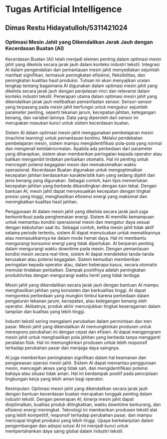 # Tugas Artificial Intelligence
## Dimas Restu Hidayatulloh/5311421024

### **Optimasi Mesin Jahit yang Dikendalikan Jarak Jauh dengan Kecerdasan Buatan (AI)**

Kecerdasan Buatan (AI) telah menjadi elemen penting dalam optimasi mesin jahit yang dikelola secara jarak jauh dalam konteks industri tekstil. Integrasi AI dalam pengendalian dan pemantauan mesin jahit menyediakan sejumlah manfaat signifikan, termasuk peningkatan efisiensi, fleksibilitas, dan peningkatan kualitas hasil produksi. Tulisan ini akan menyajikan uraian lengkap tentang bagaimana AI digunakan dalam optimasi mesin jahit yang dikelola secara jarak jauh dengan penjelasan rinci dan relevansi dalam konteks industri tekstil.
Penerapan utama dalam optimasi mesin jahit yang dikendalikan jarak jauh melibatkan pemanfaatan sensor. Sensor-sensor yang terpasang pada mesin jahit berfungsi untuk mengukur sejumlah parameter penting, seperti tekanan jarum, kecepatan jahitan, ketegangan benang, dan variabel lainnya. Data yang diperoleh dari sensor ini merupakan masukan kunci untuk sistem kecerdasan buatan.

Sistem AI dalam optimasi mesin jahit menggunakan pembelajaran mesin (machine learning) untuk pemantauan kontinu. Melalui pendekatan pembelajaran mesin, sistem mampu mengidentifikasi pola-pola yang normal dan mengenali ketidaknormalan. Apabila ada perbedaan dari parameter yang diharapkan, sistem akan memberikan peringatan kepada operator atau bahkan mengambil tindakan perbaikan otomatis. Hal ini penting untuk mencegah potensi kegagalan mesin dan memaksimalkan waktu operasional.
Kecerdasan Buatan digunakan untuk mengoptimalkan kecepatan jahitan berdasarkan karakteristik kain yang sedang dijahit dan jenis benang yang digunakan. Sebagai contoh, kain tipis memerlukan kecepatan jahitan yang berbeda dibandingkan dengan kain tebal. Dengan bantuan AI, mesin jahit dapat menyesuaikan kecepatan dengan tingkat presisi yang tinggi, menghasilkan efisiensi energi yang maksimal dan meningkatkan kualitas hasil jahitan.

Penggunaan AI dalam mesin jahit yang dikelola secara jarak jauh juga berkontribusi pada penghematan energi. Sistem AI memiliki kemampuan untuk memantau kondisi operasional mesin dan mengatur daya sesuai dengan kebutuhan saat itu. Sebagai contoh, ketika mesin jahit tidak aktif selama periode tertentu, sistem AI dapat memutuskan untuk mematikannya atau memasukkannya ke dalam mode hemat daya. Hal ini membantu mengurangi konsumsi energi yang tidak diperlukan.
AI berperan penting dalam mengurangi waktu downtime pada mesin. Dengan pemantauan kondisi mesin secara real-time, sistem AI dapat mendeteksi tanda-tanda kerusakan atau potensi kegagalan. Sistem kemudian memberikan peringatan kepada operator atau, dalam beberapa kasus, secara otomatis memulai tindakan perbaikan. Dampak positifnya adalah peningkatan produktivitas dengan mengurangi waktu henti yang tidak terduga.

Mesin jahit yang dikendalikan secara jarak jauh dengan bantuan AI mampu menghasilkan jahitan yang konsisten dan berkualitas tinggi. AI dapat mengoreksi perbedaan yang mungkin timbul karena perbedaan dalam pengaturan tekanan jarum, kecepatan, atau ketegangan benang oleh operator. Akibatnya, produk akhir menunjukkan tingkat keseragaman dalam tampilan dan kualitas yang lebih tinggi.

Industri tekstil sering mengalami perubahan dalam permintaan dan tren pasar. Mesin jahit yang dikendalikan AI memungkinkan produsen untuk merespons perubahan ini dengan cepat dan efisien. AI dapat mengprogram mesin jahit untuk menghasilkan pola jahitan yang berbeda tanpa mengganti peralatan fisik. Hal ini memungkinkan produsen untuk lebih responsif terhadap perubahan pasar dan menjaga daya saingnya.	

AI juga memberikan peningkatan signifikan dalam hal keamanan dan pengawasan operasi mesin jahit. Sistem AI dapat memantau penggunaan mesin, mencegah akses yang tidak sah, dan mengidentifikasi potensi bahaya atau situasi tidak aman. Hal ini berdampak positif pada penciptaan lingkungan kerja yang lebih aman bagi operator.

Kesimpulan:
Optimasi mesin jahit yang dikendalikan secara jarak jauh dengan bantuan kecerdasan buatan merupakan tonggak penting dalam industri tekstil. Dengan penerapan AI, kinerja mesin jahit dapat dioptimalkan, kualitas produk ditingkatkan, waktu downtime berkurang, dan efisiensi energi meningkat. Teknologi ini memberikan produsen tekstil alat yang lebih kompetitif, responsif terhadap perubahan pasar, dan mampu mencapai tingkat produksi yang lebih tinggi. Upaya berkelanjutan dalam pengembangan dan adopsi solusi AI ini menjadi kunci untuk mempertahankan daya saing global dalam industri tekstil.
